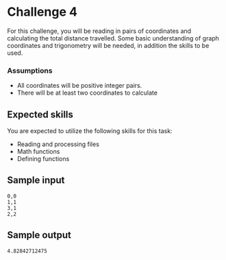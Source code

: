 # Challenge 4

For this challenge, you will be reading in pairs of coordinates and calculating the total distance travelled. Some basic understanding of graph coordinates and trigonometry will be needed, in addition the skills to be used.

### Assumptions

- All coordinates will be positive integer pairs.
- There will be at least two coordinates to calculate

## Expected skills

You are expected to utilize the following skills for this task:
- Reading and processing files
- Math functions
- Defining functions

## Sample input

```
0,0
1,1
3,1
2,2
```

## Sample output

```
4.82842712475
```
